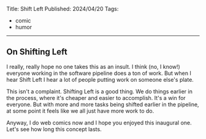 Title: Shift Left
Published: 2024/04/20
Tags: 
- comic
- humor
---

## On Shifting Left

I really, really hope no one takes this as an insult. I think (no, I know!) everyone working in the software pipeline does a ton of work. But when I hear Shift Left I hear a lot of people putting work on someone else's plate. 

This isn't a complaint. Shifting Left is a good thing. We do things earlier in the process, where it's cheaper and easier to accomplish. It's a win for everyone. But with more and more tasks being shifted earlier in the pipeline, at some point it feels like we all just have more work to do.

Anyway, I do web comics now and I hope you enjoyed this inaugural one. Let's see how long this concept lasts.
